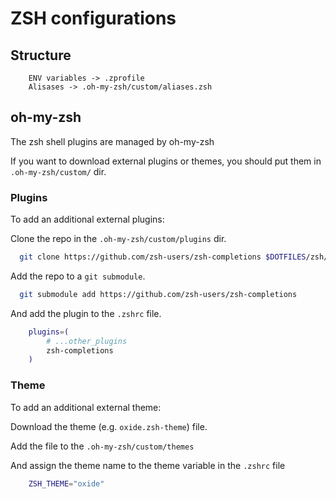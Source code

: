 # ZSH configurations

## Structure

```
    ENV variables -> .zprofile
    Alisases -> .oh-my-zsh/custom/aliases.zsh
```

## oh-my-zsh

The zsh shell plugins are managed by oh-my-zsh

If you want to download external plugins or themes, you should put them in `.oh-my-zsh/custom/` dir.

### Plugins

To add an additional external plugins:

Clone the repo in the `.oh-my-zsh/custom/plugins` dir.

```bash
  git clone https://github.com/zsh-users/zsh-completions $DOTFILES/zsh/.oh-my-zsh/custom/plugins/zsh-completions
```

Add the repo to a `git submodule`.

```bash
  git submodule add https://github.com/zsh-users/zsh-completions
```

And add the plugin to the `.zshrc` file.

```bash
    plugins=(
        # ...other_plugins
        zsh-completions
    )
```

### Theme

To add an additional external theme:

Download the theme (e.g. `oxide.zsh-theme`) file.

Add the file to the `.oh-my-zsh/custom/themes`

And assign the theme name to the theme variable in the `.zshrc` file

```bash
    ZSH_THEME="oxide"
```
